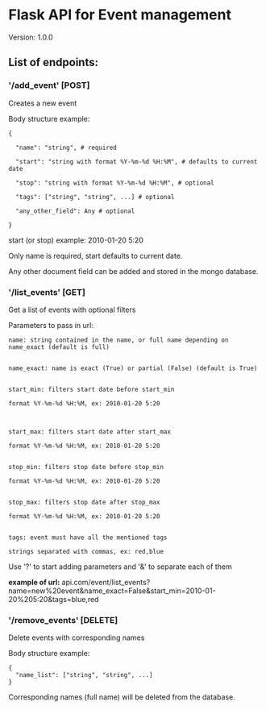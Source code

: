 # Flask API for Event management

Version: 1.0.0

## List of endpoints:

### '/add_event' [POST]

Creates a new event

Body structure example:

```
{

  "name": "string", # required
  
  "start": "string with format %Y-%m-%d %H:%M", # defaults to current date
  
  "stop": "string with format %Y-%m-%d %H:%M", # optional
  
  "tags": ["string", "string", ...] # optional
  
  "any_other_field": Any # optional
  
}
```

start (or stop) example: 2010-01-20 5:20

Only name is required, start defaults to current date.

Any other document field can be added and stored in the mongo database.

### '/list_events' [GET]

Get a list of events with optional filters

Parameters to pass in url:

```
name: string contained in the name, or full name depending on name_exact (default is full)


name_exact: name is exact (True) or partial (False) (default is True)


start_min: filters start date before start_min

format %Y-%m-%d %H:%M, ex: 2010-01-20 5:20



start_max: filters start date after start_max

format %Y-%m-%d %H:%M, ex: 2010-01-20 5:20


stop_min: filters stop date before stop_min

format %Y-%m-%d %H:%M, ex: 2010-01-20 5:20


stop_max: filters stop date after stop_max

format %Y-%m-%d %H:%M, ex: 2010-01-20 5:20


tags: event must have all the mentioned tags

strings separated with commas, ex: red,blue
```


Use '?' to start adding parameters and '&' to separate each of them

**example of url:** api.com/event/list_events?name=new%20event&name_exact=False&start_min=2010-01-20%205:20&tags=blue,red


### '/remove_events' [DELETE]

Delete events with corresponding names

Body structure example:

```
{
  "name_list": ["string", "string", ...]
}
```

Corresponding names (full name) will be deleted from the database.
